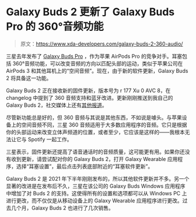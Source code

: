 # Galaxy Buds 2 更新了 Galaxy Buds Pro 的 360°音频功能

> 原文：<https://www.xda-developers.com/galaxy-buds-2-360-audio/>

三星去年发布了 [Galaxy Buds Pro](https://www.xda-developers.com/samsung-galaxy-buds-pro-review/) ，作为苹果 AirPods Pro 的竞争对手。耳塞包括 360°音频功能，可以改变音频的方向以匹配头部的运动，类似于苹果公司在 AirPods 3 和其他耳机上的“空间音频”。现在，由于新的软件更新，Galaxy Buds 2 将具备这一功能。

Galaxy Buds 2 正在接收新的固件更新，版本号为 r 177 Xu 0 AVC 8，在 changelog 中提到了 360 音频支持和蓝牙改进。更新刚刚推送到我自己的 Galaxy Buds 2，社交媒体上还有[其他报道](https://www.reddit.com/r/galaxybuds/comments/tw3wyd/suprise_360_audio_update_for_buds_2/)。

尽管新功能总是好的，但 360 音频与其说是其他东西，不如说是噱头。与苹果设备上的空间音频不同，三星 360 音频适用于大多数应用程序的音频。它只是根据你的头部运动来改变立体声频道的位置，或者至少，它应该是这样的——我根本无法让它与 Spotify 一起工作。

三星表示，固件更新还提高了语音通话时的音频质量，这可能更有用。如果你还没有收到更新，请尝试配对你的 Galaxy Buds 2，打开 Galaxy Wearable 应用程序，选择“耳塞设置”，最后点击列表底部附近的“耳塞软件更新”。

Galaxy Buds 2 是 2021 年下半年刚刚发布的，所以其他软件更新并不多。另一个显著的改进是在发布后不久，三星在该公司的 Galaxy Buds Windows 应用程序中增加了对 Buds 2 的支持。这使得所有的设置和选项都可以从 Windows PC 上进行更改，而不仅仅是从移动设备上的 Galaxy Wearable 应用程序进行更改。过去几个月，Galaxy Buds 2 也进行了几次销售。